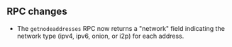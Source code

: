RPC changes
-----------------------

- The `getnodeaddresses` RPC now returns a "network" field indicating the
  network type (ipv4, ipv6, onion, or i2p) for each address.
